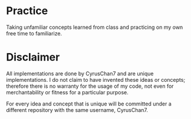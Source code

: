 # Practice
Taking unfamiliar concepts learned from class and practicing on my own free time to familiarize.
  
  
# Disclaimer  
  
All implementations are done by CyrusChan7 and are unique implementations. I do not claim to have invented these ideas or concepts; therefore there is no warranty for the usage of my code, not even for merchantability or fitness for a particular purpose.  
  
For every idea and concept that is unique will be committed under a different repository with the same username, CyrusChan7.
